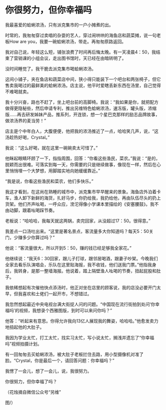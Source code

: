 # 你很努力，但你幸福吗

我最喜爱的蛤蜊浓汤，只有派克集市的一户小摊煮的出。 

时常的，我匆匆穿过卖唱的杂耍的艺人，穿过闹哄哄的海鱼店和蔬菜摊，说一句老板How are you，我要一碗蛤蜊浓汤，带走。再匆匆原路返回。 

我对自己说，年轻这么短，铺张浪费了时间再后悔太晚。有一天凌晨4：50，我结束了营销课的小组会议，走出图书馆时，天已经在由暗转明了。 

没时间睡觉了。我干脆去派克集市喝蛤蜊浓汤。 

这间小铺子，夹在鱼店和蔬菜店中间，狭小得只能装下一个吧台和两张椅子，但它售卖我喝过的最鲜美的蛤蜊浓汤。店主说，他平时爱瞎丢新东西在汤里，自己觉得不难喝就卖。 

我十分兴奋，路也不赶了，坐上吧台前的高脚椅。我说：“我如果是你，就把配方做得更隐秘些，然后申请专利，推出另维特色蛤蜊浓汤，速冻版，罐头版，浓缩版……再去研发姊妹产品，推系列，开连锁，想一个星巴克那样的励志品牌故事，做浓汤界的麦当劳！” 

店主是个中年白人，大腹便便，他把我的浓汤推近了一点，哈哈笑几声，说，“这汤趁热好喝，Crystal。” 

我说：“这么好喝，就在这里一碗碗卖太可惜了。” 

他眯起眼睛环顾了一下，指指周围，回答：“你看这些渔民，菜农。”我说：“是的，脱颖而出很难。可落实到每一天，你需要的只是继续做事，像现在一样，然后在心里悄悄埋一个大梦想，用脚踏实地向她缓缓靠近。” 

“我是说，你看这些渔民和菜农，他们多快乐。” 

我这才看到，在这尚在熟睡的城市中，派克集市早早醒来的景象。海鱼店外泊着卡车，渔人卸下新鲜的海货，扎好马步，你扔给我，我扔给他，再由队伍尽头的扔上货架。他们齐声吆喝，一呼众应，滂沱得像小学课本里描绘的《安塞腰鼓》。我不由动脚，跟着吆喝踩节奏。 

老板说：“哈哈哈，我每天就这两锅，卖完回家，从没超过17：50。很得意。” 

我差点一口汤吐出来。“这里是著名景点，客流量多大你知道吗？每天5：50关门，少赚多少你算过吗？” 

他说：“客流量很大，所以开到5：50，赚的钱已经足够我全家花。” 

他继续说：“我天6：30回家，跟儿子打球，跟邻居喝酒，跟妻子吵架。今晚我们全家去看乐队演唱会，乐队在这里贴海报，我不收钱，他们送我门票。”他指我身后，我转身，是那一整墙海报。他说着，踏上隔壁渔人吆喝的节奏，扭起屁股和肚子。 

我依稀想起有次催他快点添汤时，他正对坐在店里的顾客说，我的店没必要开门太早，但我喜欢和土佬们一起开市，不想错过。 

我忽然想起最近中央电视台满大街捉人问的问题。“中国现在流行街拍到处问‘你幸福吗’的视频，我想录个西雅图版，到时可以来问你吗？” 

他答：“听起来有意思。你得允许我向13亿人展现我的舞姿，哈哈哈。”他愈发卖力地扭起他的大肚子。 

我因为学业太忙，打工太忙，找实习太忙，写小说太忙，搁浅并遗忘了“你幸福吗”视频拍摄计划。 

有一回匆匆去买蛤蜊浓汤，被大肚子老板拦住去路，用小型摄像机对准了脸。“Crystal，你是最后一个，请回答问题：你幸福吗？” 

我愣了一会儿，想了一会儿，说，我很努力。 

你很努力，但你幸福了吗？ 

（花烛摘自微信公众号“另维” 

图/）